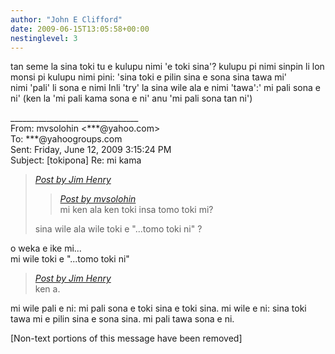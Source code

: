 ```yaml
---
author: "John E Clifford"
date: 2009-06-15T13:05:58+00:00
nestinglevel: 3
---
```

tan seme la sina toki tu e kulupu nimi 'e toki sina'? kulupu pi nimi sinpin li lon monsi pi kulupu nimi pini: 'sina toki e pilin sina e sona sina tawa mi'  
nimi 'pali' li sona e nimi Inli 'try' la sina wile ala e nimi 'tawa':' mi pali sona e ni' (ken la 'mi pali kama sona e ni' anu 'mi pali sona tan ni')  
  
  
  
  
\_\_\_\_\_\_\_\_\_\_\_\_\_\_\_\_\_\_\_\_\_\_\_\_\_\_\_\_\_\_\_\_  
From: mvsolohin <\*\*\*@yahoo.com>  
To: \*\*\*@yahoogroups.com  
Sent: Friday, June 12, 2009 3:15:24 PM  
Subject: \[tokipona\] Re: mi kama  

> [_Post by Jim Henry_](/yLB8cdxt/mi-kama#post2)  
> 
> > [_Post by mvsolohin_](/yLB8cdxt/mi-kama#post1)  
> > mi ken ala ken toki insa tomo toki mi?  
> > 
> 
> sina wile ala wile toki e "...tomo toki ni" ?  
> 

o weka e ike mi...  
mi wile toki e "...tomo toki ni"  

> [_Post by Jim Henry_](/yLB8cdxt/mi-kama#post2)  
> ken a.  
> 

mi wile pali e ni: mi pali sona e toki sina e toki sina. mi wile e ni: sina toki tawa mi e pilin sina e sona sina. mi pali tawa sona e ni.  
  
  
  
  
  
  
  
\[Non-text portions of this message have been removed\]